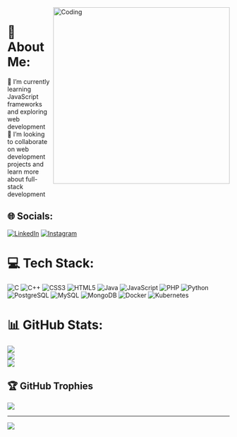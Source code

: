 <img align="right" alt="Coding" width="400" src="https://cdn.dribbble.com/users/2704414/screenshots/7466903/media/b08ab576316bd4582fef189f471cd9e5.gif">

# 💫 About Me:
🔭 I’m currently learning JavaScript frameworks and exploring web development<br>👯 I’m looking to collaborate on web development projects and learn more about full-stack development<br>

## 🌐 Socials:
[![LinkedIn](https://img.shields.io/badge/LinkedIn-%230077B5.svg?logo=linkedin&logoColor=white)](https://linkedin.com/in/abina-s) [![Instagram](https://img.shields.io/badge/Instagram-%23E4405F.svg?logo=instagram&logoColor=white)](https://instagram.com/abina_s) 

# 💻 Tech Stack:
![C](https://img.shields.io/badge/c-%2300599C.svg?style=plastic&logo=c&logoColor=white) ![C++](https://img.shields.io/badge/c++-%2300599C.svg?style=plastic&logo=c%2B%2B&logoColor=white) ![CSS3](https://img.shields.io/badge/css3-%231572B6.svg?style=plastic&logo=css3&logoColor=white) ![HTML5](https://img.shields.io/badge/html5-%23E34F26.svg?style=plastic&logo=html5&logoColor=white) ![Java](https://img.shields.io/badge/java-%23ED8B00.svg?style=plastic&logo=java&logoColor=white) ![JavaScript](https://img.shields.io/badge/javascript-%23323330.svg?style=plastic&logo=javascript&logoColor=%23F7DF1E) ![PHP](https://img.shields.io/badge/php-%23777BB4.svg?style=plastic&logo=php&logoColor=white) ![Python](https://img.shields.io/badge/python-3670A0?style=plastic&logo=python&logoColor=ffdd54) ![PostgreSQL](https://img.shields.io/badge/postgresql-%23316192.svg?style=plastic&logo=postgresql&logoColor=white) ![MySQL](https://img.shields.io/badge/mysql-%2300f.svg?style=plastic&logo=mysql&logoColor=white) ![MongoDB](https://img.shields.io/badge/MongoDB-%234ea94b.svg?style=plastic&logo=mongodb&logoColor=white) ![Docker](https://img.shields.io/badge/docker-%230db7ed.svg?style=plastic&logo=docker&logoColor=white) ![Kubernetes](https://img.shields.io/badge/kubernetes-%23326ce5.svg?style=plastic&logo=kubernetes&logoColor=white)

# 📊 GitHub Stats:
![](https://github-readme-stats.vercel.app/api?username=abina-s&theme=city_light&hide_border=false&include_all_commits=false&count_private=false)<br/>
![](https://github-readme-streak-stats.herokuapp.com/?user=abina-s&theme=city_light&hide_border=false)<br/>
![](https://github-readme-stats.vercel.app/api/top-langs/?username=abina-s&theme=city_light&hide_border=false&include_all_commits=false&count_private=false&layout=compact)

## 🏆 GitHub Trophies
![](https://github-profile-trophy.vercel.app/?username=abina-s&theme=radical&no-frame=false&no-bg=false&margin-w=4)

---
![](https://quotes-github-readme.vercel.app/api?type=horizontal&theme=radical)
